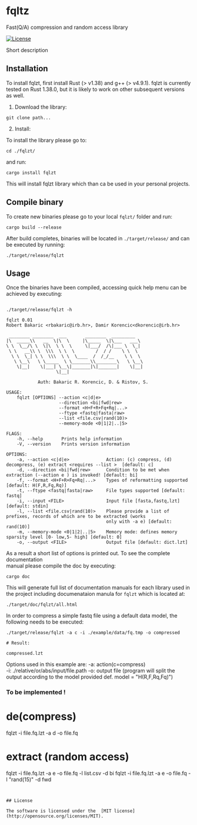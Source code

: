 # fqltz
Fast(Q/A) compression and random access library

[![License](https://img.shields.io/badge/license-MIT-blue.svg)](https://github.com/RobertBakaric/susq-rust/blob/master/LICENSE)

Short description

## Installation

To install fqlzt, first install Rust (> v1.38) and g++ (> v4.9.1). fqlzt is currently tested on Rust 1.38.0, but it is likely to work on other subsequent versions as well.

1. Download the library:

```
git clone path...
```
2. Install:

To install the library please go to:
```
cd ./fqlzt/
```
and run:

```
cargo install fqlzt
```

This will install fqlzt library which than ca be used in your personal projects.


## Compile binary

To create new binaries please go to your local `fqlzt/` folder and  run:

```
cargo build --release

```

After build completes, binaries will be located in `./target/release/`
and can be executed by running:

```
./target/release/fqlzt
```

## Usage

Once the binaries have been compiled, accessing quick
help menu can be achieved by executing:


```

./target/release/fqlzt -h

fqlzt 0.01
Robert Bakaric <rbakaric@irb.hr>, Damir Korencic<dkorencic@irb.hr>

 ________ ________  ___       ________  _________    	
|\  _____\\   __  \|\  \     |\_____  \|\___   ___\    	
\ \  \__/\ \  \|\  \ \  \     \|___/  /\|___ \  \_|    	
 \ \   __\\ \  \\\  \ \  \        /  / /    \ \  \     	
  \ \  \_| \ \  \\\  \ \  \____  /  /_/__    \ \  \    	
   \ \__\   \ \_____  \ \_______\\________\   \ \__\   	
    \|__|    \|___| \__\|_______|\|_______|    \|__|   	
                   \|__|                               	

            Auth: Bakaric R. Korencic, D. & Ristov, S.

USAGE:
    fqlzt [OPTIONS] --action <c|d|e>
                    --direction <bi|fwd|rew>
                    --format <H+F+R+Fq+Rq|...>
                    --ftype <fastq|fasta|raw>
                    --list <file.csv|rand(10)>
                    --memory-mode <0|1|2|..|5>

FLAGS:
    -h, --help       Prints help information
    -V, --version    Prints version information

OPTIONS:
    -a, --action <c|d|e>              Action: (c) compress, (d) decompress, (e) extract <requires --list >  [default: c]
    -d, --direction <bi|fwd|rew>      Condition to be met when extraction (--action e ) is invoked! [default: bi]
    -f, --format <H+F+R+Fq+Rq|...>    Types of reformatting supported [default: H(F,R,Fq,Rq)]
    -t, --ftype <fastq|fasta|raw>     File types supported [default: fastq]
    -i, --input <FILE>                Input file [fasta,fastq,lzt] [default: stdin]
    -l, --list <file.csv|rand(10)>    Please provide a list of prefixes, records of which are to be extracted (works
                                      only with -a e) [default: rand(10)]
    -m, --memory-mode <0|1|2|..|5>    Memory mode: defines memory sparsity level [0- low,5- high] [default: 0]
    -o, --output <FILE>               Output file [default: dict.lzt]

```
As a result a short list of options is printed out. To see the complete documentation  
manual please compile the doc by executing:

```
cargo doc
```
This will generate full list of documentation manuals for each library used in the
project including documenataion manula for `fqlzt` which is located at:

```
./target/doc/fqlzt/all.html
```

In order to compress a simple fastq file using a default data model, the following
needs to be executed:

```
./target/release/fqlzt -a c -i ./example/data/fq.tmp -o compressed

# Result:

compressed.lzt
```
Options used in this example are:
 -a: action(c=compress)  
 -i: ./relative/or/abs/input/file.path
 -o: output file (program will split the output according to the model provided
     def. model = "H(R,F,Rq,Fq)")

### To be implemented !

# de(compress)
  fqlzt -i file.fq.lzt -a d -o file.fq

# extract (random access)
  fqlzt -i file.fq.lzt -a e -o file.fq -l list.csv -d bi
  fqlzt -i file.fq.lzt -a e -o file.fq -l "rand(15)" -d fwd


```


## License

The software is licensed under the  [MIT license](http://opensource.org/licenses/MIT).
